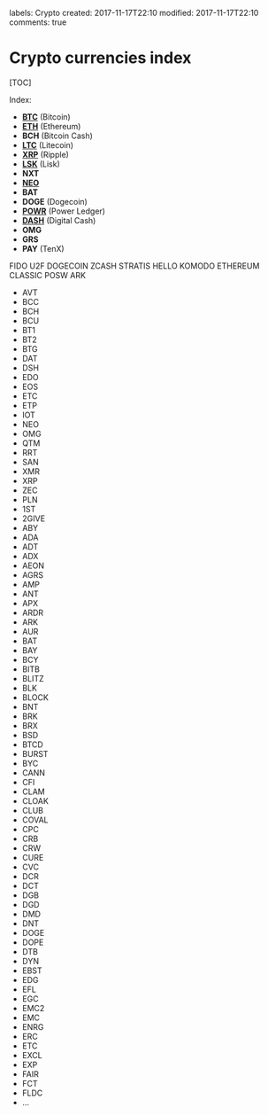 labels: Crypto
created: 2017-11-17T22:10
modified: 2017-11-17T22:10
comments: true

# Crypto currencies index

[TOC]

Index:

- **[BTC](./btc)** (Bitcoin)
- **[ETH](./eth)** (Ethereum)
- **BCH** (Bitcoin Cash)
- **[LTC](./ltc)** (Litecoin)
- **[XRP](./xrp)** (Ripple)
- **[LSK](./lsk)** (Lisk)
- **NXT**
- **[NEO](./neo)**
- **BAT**
- **DOGE** (Dogecoin)
- **[POWR](./powr)** (Power Ledger)
- **[DASH](./dash)** (Digital Cash)
- **OMG**
- **GRS**
- **PAY** (TenX)

FIDO U2F
DOGECOIN
ZCASH
STRATIS
HELLO
KOMODO
ETHEREUM CLASSIC
POSW
ARK

- AVT
- BCC
- BCH
- BCU
- BT1
- BT2
- BTG
- DAT
- DSH
- EDO
- EOS
- ETC
- ETP
- IOT
- NEO
- OMG
- QTM
- RRT
- SAN
- XMR
- XRP
- ZEC
- PLN
- 1ST
- 2GIVE
- ABY
- ADA
- ADT
- ADX
- AEON
- AGRS
- AMP
- ANT
- APX
- ARDR
- ARK
- AUR
- BAT
- BAY
- BCY
- BITB
- BLITZ
- BLK
- BLOCK
- BNT
- BRK
- BRX
- BSD
- BTCD
- BURST
- BYC
- CANN
- CFI
- CLAM
- CLOAK
- CLUB
- COVAL
- CPC
- CRB
- CRW
- CURE
- CVC
- DCR
- DCT
- DGB
- DGD
- DMD
- DNT
- DOGE
- DOPE
- DTB
- DYN
- EBST
- EDG
- EFL
- EGC
- EMC2
- EMC
- ENRG
- ERC
- ETC
- EXCL
- EXP
- FAIR
- FCT
- FLDC
- ...
